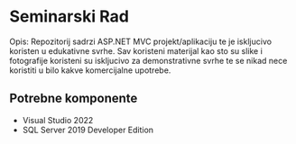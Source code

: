 # Seminarski Rad

Opis:
Repozitorij sadrzi ASP.NET MVC projekt/aplikaciju te je iskljucivo koristen u edukativne svrhe. Sav koristeni materijal kao sto su slike i fotografije
koristeni su iskljucivo za demonstrativne svrhe te se nikad nece koristiti u bilo kakve komercijalne upotrebe.

## Potrebne komponente
- Visual Studio 2022
- SQL Server 2019 Developer Edition

